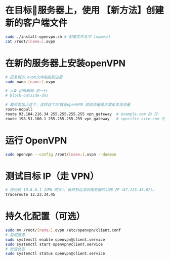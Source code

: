 # 在目标🎯服务器上，使用 【新方法】创建新的客户端文件
```bash
sudo ./install-openvpn.sh # 配置文件名字 [name⚠️]
cat /root/[name⚠️].ovpn
```

# 在新的服务器上安装openVPN
```bash
# 把复制的.ovpn文件粘贴到这里
sudo nano [name⚠️].ovpn

# ⚠️⛔️ 记得删掉 这一行
# block-outside-dns

# 最后面加上这个，这样这个IP就走openVPN 其他流量是正常走本地流量
route-nopull
route 93.184.216.34 255.255.255.255 vpn_gateway  # example.com 的 IP
route 198.51.100.1 255.255.255.255 vpn_gateway   # specific-site.com 的 IP
```

# 运行 OpenVPN
```bash
sudo openvpn --config /root/[name⚠️].ovpn --daemon
```

# 测试目标 IP（走 VPN）  
```bash
# 应经过 10.8.0.1（VPN 网关），最终到达深圳服务器的公网 IP（47.123.45.67）。
traceroute 12.23.34.45
```
# 持久化配置（可选）
```bash
sudo mv /root/[name⚠️].ovpn /etc/openvpn/client.conf
# 启用服务  
sudo systemctl enable openvpn@client.service
sudo systemctl start openvpn@client.service
# 检查状态
sudo systemctl status openvpn@client.service
```
